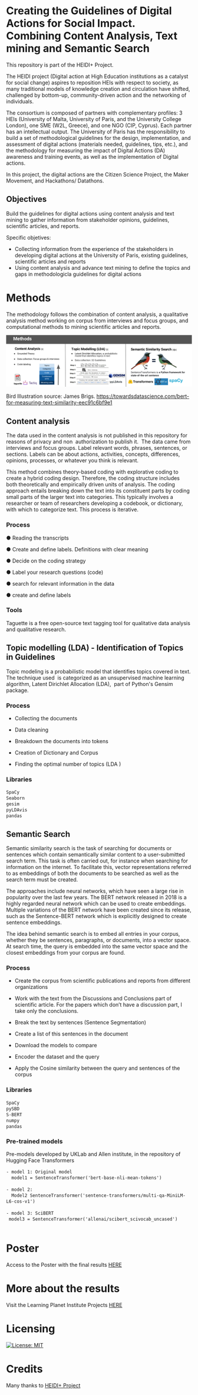 # Creating the Guidelines of Digital Actions for Social Impact. Combining Content Analysis, Text mining and Semantic Search

This repository is part of the HEIDI+ Project. 

The HEIDI project (Digital action at High Education institutions as a catalyst for social change) aspires to reposition HEIs with respect to society, as many traditional models of knowledge creation and circulation have shifted, challenged by bottom-up, community-driven action and the networking of individuals. 

The consortium is composed of partners with complementary profiles: 3 HEIs (University of Malta, University of Paris, and the University College London), one SME (W2L, Greece), and one NGO (CIP, Cyprus). Each partner has an intellectual output. The University of Paris has the responsibility to build a set of methodological guidelines for the design, implementation, and assessment of digital actions (materials needed, guidelines, tips, etc.), and the methodology for measuring the impact of Digital Actions (DA) awareness and training events, as well as the implementation of Digital actions.

In this project, the digital actions are the Citizen Science Project, the Maker Movement, and Hackathons/ Datathons.

## Objectives

Build the guidelines for digital actions using content analysis and text mining to gather information from stakeholder opinions, guidelines, scientific articles, and reports.

Specific objetives: 
- Collecting information from  the experience of the stakeholders in developing digital actions at the University of Paris, existing guidelines, scientific articles and reports
- Using content analysis and advance text mining to define the topics and gaps in methodologicla guidelines for digital actions


# Methods
The methodology follows the combination of content analysis, a qualitative analysis method working on
corpus from interviews and focus groups, and computational methods to mining scientific articles and
reports.


![methods](https://github.com/merlynjocol/DigitalActions_NLP_NLU/blob/b7775050f9de5b05469b0a651565d105eb89ee81/Images/Methods_heidi.png)


Bird Illustration source: James Brigs.
https://towardsdatascience.com/bert-for-measuring-text-similarity-eec91c6bf9e1



## Content analysis
The data used in the content analysis is not published in this repository for reasons of privacy and non  authorization to publish it.  The data came from interviews and focus groups. Label relevant words, phrases, sentences, or sections. Labels can be about actions, activities, concepts, differences, opinions, processes, or whatever you think is relevant.

This method combines theory-based coding with explorative coding to create a hybrid coding design. Therefore, the coding structure includes both theoretically and empirically driven units of analysis. The coding approach entails breaking down the text into its constituent parts by coding small parts of the larger text into categories. This typically involves a researcher or team of researchers developing a codebook, or dictionary, with which to categorize text. This process is iterative.



### Process

● Reading the transcripts

● Create and define labels. Definitions with clear meaning

● Decide on the coding strategy

● Label your research questions (code)

● search for relevant information in the data

● create and define labels


### Tools
Taguette is a free open-source text tagging tool for qualitative data analysis and qualitative research.


## Topic modelling (LDA) - Identification of Topics in Guidelines

Topic modeling is a probabilistic model that identifies topics covered in text. The technique used  is categorized as an unsupervised machine learning algorithm, Latent Dirichlet Allocation (LDA),  part of Python's Gensim package. 

### Process

- Collecting the documents

- Data cleaning

- Breakdown the documents into tokens

- Creation of Dictionary and Corpus

- Finding the optimal number of topics (LDA )


### Libraries

```
SpaCy
Seaborn
gesim
pyLDAvis 
pandas 

```


## Semantic Search 

Semantic similarity search is the task of searching for documents or sentences which contain semantically similar content to a user-submitted search term. This task is often carried out, for instance when searching for information on the internet. To facilitate this, vector representations referred to as embeddings of both the documents to be searched as well as the search term must be created. 

The approaches include neural networks, which have seen a large rise in popularity over the last few years. The BERT network released in 2018 is a highly regarded neural network which can be used to create embeddings. Multiple variations of the BERT network have been created since its release, such as the
Sentence-BERT network which is explicitly designed to create sentence embeddings.

The idea behind semantic search is to embed all entries in your corpus, whether they be sentences, paragraphs, or documents, into a vector space. At search time, the query is embedded into the same vector space and the closest embeddings from your corpus are found. 

### Process 

- Create the corpus from scientific publications and reports from different organizations

- Work with the text from the Discussions and Conclusions part of scientific article. For the papers which don’t
have a discussion part, I take only the conclusions.

- Break the text by sentences (Sentence Segmentation)

- Create a list of this sentences in the document

- Download the models to compare

- Encoder the dataset and the query

- Apply the Cosine similarity between the query and sentences of the corpus


### Libraries
```
SpaCy
pySBD
S-BERT
numpy
pandas

```

### Pre-trained models
Pre-models developed by UKLab and Allen institute, in the repository of Hugging Face Transformers

```
- model 1: Original model
  model1 = SentenceTransformer('bert-base-nli-mean-tokens')

- model 2:
  Model2 SentenceTransformer('sentence-transformers/multi-qa-MiniLM-L6-cos-v1')

- model 3: SciBERT
 model3 = SentenceTransformer('allenai/scibert_scivocab_uncased')
 
```
# Poster 
Access to the Poster with the final results [HERE](https://assets.projects.lp-i.org/projects/project/attachments/YBq8WAuL/file/2022-05-09-HEIDI_Poster_finalimpresion_DigitalMethods.pdf?se=2023-03-29T10%3A10%3A54Z&sp=r&sv=2021-08-06&sr=b&sig=N%2BY5pkq7gsjYxl/9thYr/slMIfZ55Ts%2Bs1SxlOpLouE%3D)

# More about the results
Visit the Learning Planet Institute Projects [HERE](https://projects.learningplanetinstitute.org/projects/creating-the-guidelines-of-digital-actions-for/description)

# Licensing

[![License: MIT](https://img.shields.io/badge/License-MIT-yellow.svg)](https://opensource.org/licenses/MIT)

# Credits

Many thanks to [HEIDI+ Project](https://heidiproject.eu/)

